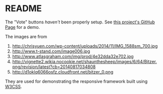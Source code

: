 README
===

The "Vote" buttons *haven't* been properly setup.  See
[this project's GitHub Page][demo] for a demo.

The images are from

1. http://chrisyuen.com/wp-content/uploads/2014/11/IMG_1588sm_700.jpg
2. http://www.t-stand.com/image006.jpg
3. http://www.atlasgraham.com/img/prod/4e32dda32e702.jpg
4. http://vignette2.wikia.nocookie.net/shaunthesheep/images/6/64/Bitzer.png/revision/latest?cb=20140817034808
5. http://d1oklq6066osfz.cloudfront.net/bitzer_0.png

They are used for demonstrating the responsive framework built using
[W3CSS].

[W3CSS]: http://www.w3schools.com/w3css/
[demo]: https://vincenttam.github.io/SampleWebPage
